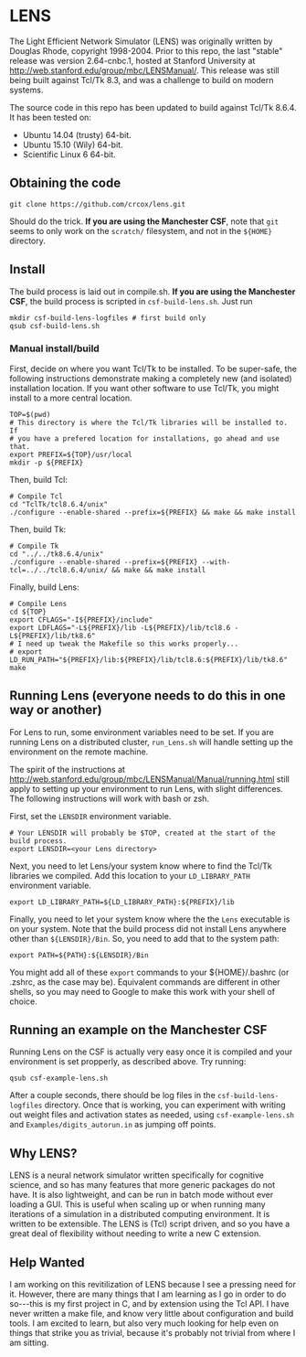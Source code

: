 # LENS
The Light Efficient Network Simulator (LENS) was originally written by Douglas Rhode, copyright 1998-2004. Prior to this repo, the last "stable" release was version 2.64-cnbc.1, hosted at Stanford University at http://web.stanford.edu/group/mbc/LENSManual/. This release was still being built against Tcl/Tk 8.3, and was a challenge to build on modern systems.

The source code in this repo has been updated to build against Tcl/Tk 8.6.4. It has been tested on:
- Ubuntu 14.04 (trusty) 64-bit.
-	Ubuntu 15.10 (Wily) 64-bit.
- Scientific Linux 6 64-bit.

## Obtaining the code
```{bash}
git clone https://github.com/crcox/lens.git
```
Should do the trick. **If you are using the Manchester CSF**, note that
`git` seems to only work on the `scratch/` filesystem, and not in the
`${HOME}` directory.

## Install
The build process is laid out in compile.sh. **If you are using the
Manchester CSF**, the build process is scripted in `csf-build-lens.sh`.
Just run

```{bash}
mkdir csf-build-lens-logfiles # first build only
qsub csf-build-lens.sh
```

### Manual install/build
First, decide on where you want Tcl/Tk to be installed. To be
super-safe, the following instructions demonstrate making a completely
new (and isolated) installation location. If you want other software to
use Tcl/Tk, you might install to a more central location.

```{bash}
TOP=$(pwd)
# This directory is where the Tcl/Tk libraries will be installed to. If
# you have a prefered location for installations, go ahead and use that.
export PREFIX=${TOP}/usr/local
mkdir -p ${PREFIX}
```

Then, build Tcl:
```{bash}
# Compile Tcl
cd "TclTk/tcl8.6.4/unix"
./configure --enable-shared --prefix=${PREFIX} && make && make install
```
Then, build Tk:
```{bash}
# Compile Tk
cd "../../tk8.6.4/unix"
./configure --enable-shared --prefix=${PREFIX} --with-tcl=../../tcl8.6.4/unix/ && make && make install
```

Finally, build Lens:
```{bash}
# Compile Lens
cd ${TOP}
export CFLAGS="-I${PREFIX}/include"
export LDFLAGS="-L${PREFIX}/lib -L${PREFIX}/lib/tcl8.6 -L${PREFIX}/lib/tk8.6"
# I need up tweak the Makefile so this works properly...
# export LD_RUN_PATH="${PREFIX}/lib:${PREFIX}/lib/tcl8.6:${PREFIX}/lib/tk8.6"
make
```

## Running Lens (everyone needs to do this in one way or another)
For Lens to run, some environment variables need to be set. If you are running Lens on a distributed cluster, `run_Lens.sh` will handle setting up the environment on the remote machine.

The spirit of the instructions at http://web.stanford.edu/group/mbc/LENSManual/Manual/running.html still apply to setting up your environment to run Lens, with slight differences. The following instructions will work with bash or zsh.

First, set the `LENSDIR` environment variable.
```{bash}
# Your LENSDIR will probably be $TOP, created at the start of the build process.
export LENSDIR=<your Lens directory>
```

Next, you need to let Lens/your system know where to find the Tcl/Tk libraries we compiled. Add this location to your `LD_LIBRARY_PATH` environment variable.
```{bash}
export LD_LIBRARY_PATH=${LD_LIBRARY_PATH}:${PREFIX}/lib
```

Finally, you need to let your system know where the the `Lens` executable is on your system. Note that the build process did not install Lens anywhere other than `${LENSDIR}/Bin`. So, you need to add that to the system path:
```{bash}
export PATH=${PATH}:${LENSDIR}/Bin
```

You might add all of these `export` commands to your ${HOME}/.bashrc (or .zshrc, as the case may be). Equivalent commands are different in other shells, so you may need to Google to make this work with your shell of choice.

## Running an example on the Manchester CSF
Running Lens on the CSF is actually very easy once it is compiled and
your environment is set propperly, as described above. Try running:

```{bash}
qsub csf-example-lens.sh
```

After a couple seconds,  there should be log files in the
`csf-build-lens-logfiles` directory. Once that is working, you can
experiment with writing out weight files and activation states as
needed, using `csf-example-lens.sh` and `Examples/digits_autorun.in` as
jumping off points.

## Why LENS?
LENS is a neural network simulator written specifically for cognitive science, and so has many features that more generic packages do not have. It is also lightweight, and can be run in batch mode without ever loading a GUI. This is useful when scaling up or when running many iterations of a simulation in a distributed computing environment. It is written to be extensible. The LENS is (Tcl) script driven, and so you have a great deal of flexibility without needing to write a new C extension.


## Help Wanted
I am working on this revitilization of LENS because I see a pressing need for it. However, there are many things that I am learning as I go in order to do so---this is my first project in C, and by extension using the Tcl API. I have never written a make file, and know very little about configuration and build tools. I am excited to learn, but also very much looking for help even on things that strike you as trivial, because it's probably not trivial from where I am sitting.
